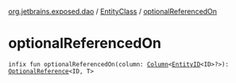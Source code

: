 [org.jetbrains.exposed.dao](../index.md) / [EntityClass](index.md) / [optionalReferencedOn](.)

# optionalReferencedOn

`infix fun optionalReferencedOn(column: `[`Column`](../../org.jetbrains.exposed.sql/-column/index.md)`<`[`EntityID`](../-entity-i-d/index.md)`<ID>?>): `[`OptionalReference`](../-optional-reference/index.md)`<ID, T>`